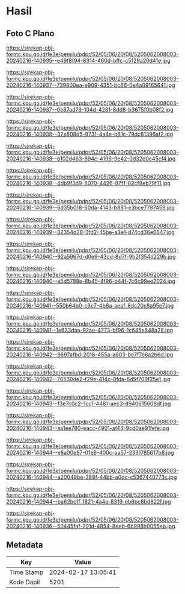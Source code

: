 # Hasil

## Foto C Plano

https://sirekap-obj-formc.kpu.go.id/fe3e/pemilu/pdpr/52/05/06/20/08/5205062008003-20240216-140935--e49f8f94-8314-460d-bffc-c5129a20d41e.jpg

https://sirekap-obj-formc.kpu.go.id/fe3e/pemilu/pdpr/52/05/06/20/08/5205062008003-20240216-140937--739800ea-e909-4351-bc66-0e4a09165641.jpg

https://sirekap-obj-formc.kpu.go.id/fe3e/pemilu/pdpr/52/05/06/20/08/5205062008003-20240216-140937--0e87ad78-104d-4281-8dd8-b3675f0b08f2.jpg

https://sirekap-obj-formc.kpu.go.id/fe3e/pemilu/pdpr/52/05/06/20/08/5205062008003-20240216-140938--32a808d5-8731-4a4e-b81c-79dc81396af2.jpg

https://sirekap-obj-formc.kpu.go.id/fe3e/pemilu/pdpr/52/05/06/20/08/5205062008003-20240216-140938--b102d463-894c-4196-9e42-0d32d0c45cf4.jpg

https://sirekap-obj-formc.kpu.go.id/fe3e/pemilu/pdpr/52/05/06/20/08/5205062008003-20240216-140938--4db9f3d9-8070-4426-87f1-82cf8eb79f11.jpg

https://sirekap-obj-formc.kpu.go.id/fe3e/pemilu/pdpr/52/05/06/20/08/5205062008003-20240216-140939--6d35b018-60da-4143-b881-e3bce7787459.jpg

https://sirekap-obj-formc.kpu.go.id/fe3e/pemilu/pdpr/52/05/06/20/08/5205062008003-20240216-140939--32354d28-3fd2-45be-a3e1-d74cd36e6647.jpg

https://sirekap-obj-formc.kpu.go.id/fe3e/pemilu/pdpr/52/05/06/20/08/5205062008003-20240216-140940--92a5967d-d0e9-43cd-8d7f-9b2f354d229b.jpg

https://sirekap-obj-formc.kpu.go.id/fe3e/pemilu/pdpr/52/05/06/20/08/5205062008003-20240216-140940--e5d5788e-8b45-4f96-b44f-7c6c99ee2024.jpg

https://sirekap-obj-formc.kpu.go.id/fe3e/pemilu/pdpr/52/05/06/20/08/5205062008003-20240216-140941--550b64b0-c3c7-4b8a-aeaf-8dc20c8a95e7.jpg

https://sirekap-obj-formc.kpu.go.id/fe3e/pemilu/pdpr/52/05/06/20/08/5205062008003-20240216-140941--1e633daa-92ae-4773-bf96-1c645e848a28.jpg

https://sirekap-obj-formc.kpu.go.id/fe3e/pemilu/pdpr/52/05/06/20/08/5205062008003-20240216-140942--9697afbd-2016-455a-a603-be7f7e6a2b6d.jpg

https://sirekap-obj-formc.kpu.go.id/fe3e/pemilu/pdpr/52/05/06/20/08/5205062008003-20240216-140942--70530de2-f29e-414c-8fda-6d5f709f25e1.jpg

https://sirekap-obj-formc.kpu.go.id/fe3e/pemilu/pdpr/52/05/06/20/08/5205062008003-20240216-140943--13e7c0c2-1cc1-4481-aec3-d940615608df.jpg

https://sirekap-obj-formc.kpu.go.id/fe3e/pemilu/pdpr/52/05/06/20/08/5205062008003-20240216-140943--aa1ee780-eacc-4901-af44-9cd0ae91fefe.jpg

https://sirekap-obj-formc.kpu.go.id/fe3e/pemilu/pdpr/52/05/06/20/08/5205062008003-20240216-140944--e8a00e97-01e6-400c-aa57-2331785617b8.jpg

https://sirekap-obj-formc.kpu.go.id/fe3e/pemilu/pdpr/52/05/06/20/08/5205062008003-20240216-140944--a20049be-388f-44bb-a0dc-c5367440773c.jpg

https://sirekap-obj-formc.kpu.go.id/fe3e/pemilu/pdpr/52/05/06/20/08/5205062008003-20240216-140944--ba62bc1f-f821-4a4a-8319-eb6bc8bd822f.jpg

https://sirekap-obj-formc.kpu.go.id/fe3e/pemilu/pdpr/52/05/06/20/08/5205062008003-20240216-140936--50445faf-201d-4854-8eeb-6b998b0055eb.jpg


## Metadata

| Key        | Value               |
| ---------- | ------------------- |
| Time Stamp | 2024-02-17 13:05:41 |
| Kode Dapil | 5201                |



